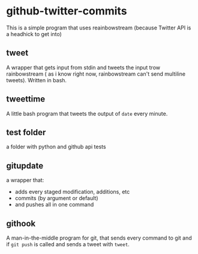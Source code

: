 # github-twitter-commits

This is a simple program that uses reainbowstream (because Twitter API is a headhick to get into)

## tweet
A wrapper that gets input from stdin and tweets the input trow rainbowstream ( as i know right now, rainbowstream can't send multiline tweets).
Written in bash.

## tweettime
A little bash program that tweets the output of `date` every minute.

## test folder

a folder with python and github api tests

## gitupdate

a wrapper that: 
 - adds every staged modification, additions, etc
 - commits (by argument or default)
 - and pushes
all in one command

## githook

A man-in-the-middle program for git, that sends every command to git and if `git push` is called and sends a tweet with `tweet`.
